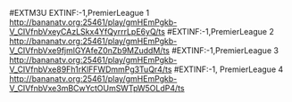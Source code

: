 #EXTM3U
EXTINF:-1,PremierLeague 1 http://bananatv.org:25461/play/gmHEmPgkb-V_CIVfnbVxeyCAzLSkx4YfQyrrrLpE6yQ/ts
#EXTINF:-1,PremierLeague 2 http://bananatv.org:25461/play/gmHEmPgkb-V_CIVfnbVxe9fjmlGYAfeZ0nZb9MZuddM/ts
#EXTINF:-1,PremierLeague 3 http://bananatv.org:25461/play/gmHEmPgkb-V_CIVfnbVxe89Fh1rKlFFWDmmPg3TuQr4/ts
#EXTINF:-1, PremierLeague 4 http://bananatv.org:25461/play/gmHEmPgkb-V_CIVfnbVxe3mBCwYctOUmSWTpW5OLdP4/ts
